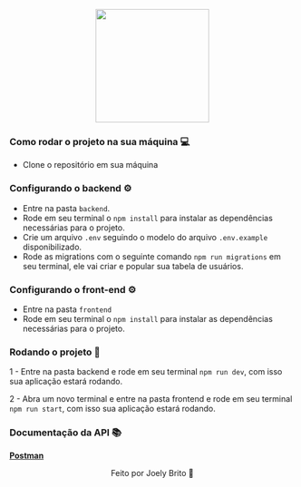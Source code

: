 <p align="center">
  <img src="https://cubo.network/assets/images/cubo.svg" width="200">
</p>

### Como rodar o projeto na sua máquina 	:computer:
- Clone o repositório em sua máquina 
### Configurando o backend :gear:
- Entre na pasta `backend`.
- Rode em seu terminal o `npm install` para instalar as dependências necessárias para o projeto.
- Crie um arquivo `.env` seguindo o modelo do arquivo `.env.example` disponibilizado.
- Rode as migrations com o seguinte comando `npm run migrations` em seu terminal, ele vai criar e popular sua tabela de usuários.

### Configurando o front-end :gear:
- Entre na pasta `frontend`
- Rode em seu terminal o `npm install` para instalar as dependências necessárias para o projeto.

### Rodando o projeto :rocket:
1 - Entre na pasta backend e rode em seu terminal `npm run dev`, com isso sua aplicação estará rodando.

2 - Abra um novo terminal e entre na pasta frontend e rode em seu terminal `npm run start`, com isso sua aplicação estará rodando.

### Documentação da API :books:
**[Postman](https://documenter.getpostman.com/view/21462646/2s83ziQ4zU)**

<p align="center">Feito por <a link="https://github.com/Joely-Brito">Joely Brito</a> 💜</p>
